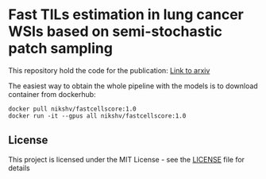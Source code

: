 # Fast TILs estimation in lung cancer WSIs based on semi-stochastic patch sampling

This repository hold the code for the publication: [Link to arxiv](https://arxiv.org/abs/2405.02913)

The easiest way to obtain the whole pipeline with the models is to download container from dockerhub:
```
docker pull nikshv/fastcellscore:1.0
docker run -it --gpus all nikshv/fastcellscore:1.0
```
## License

This project is licensed under the MIT License - see the [LICENSE](LICENSE) file for details
